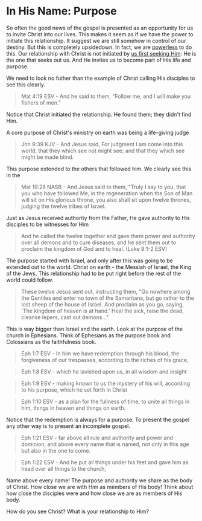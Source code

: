 In His Name: Purpose
====================

So often the good news of the gospel is presented as an opportunity for us to invite Christ into our lives. This makes it seem as if we have the power to initiate this relationship. It suggest we are still somehow in control of our destiny. But this is completely upsidedown. In fact, we are [powerless][1] to do this. Our relationship with Christ is not initiated by [us first seeking Him][2]: He is the one that seeks out us. And He invites us to become part of His life and purpose.

We need to look no futher than the example of Christ calling His disciples to see this clearly.

> Mat 4:19 ESV - And he said to them, "Follow me, and I will make you fishers of men."

Notice that Christ initiated the relationship. He found them; they didn't find Him. 

A core purpose of Christ's ministry on earth was being a life-giving judge

> Jhn 9:39 KJV - And Jesus said, For judgment I am come into this world, that they which see not might see; and that they which see might be made blind.

This purpose extended to the others that followed him. We clearly see this in the 

> Mat 19:28 NASB - And Jesus said to them, "Truly I say to you, that you who have followed Me, in the regeneration when the Son of Man will sit on His glorious throne, you also shall sit upon twelve thrones, judging the twelve tribes of Israel.

Just as Jesus received authority from the Father, He gave authority to His disciples to be witnesses for Him

> And he called the twelve together and gave them power and authority over all demons and to cure diseases, and he sent them out to proclaim the kingdom of God and to heal. (Luke 9:1-2 ESV)

The purpose started with Israel, and only after this was going to be extended out to the world. Christ on earth - the Messiah of Israel, the King of the Jews. This relationship had to be put right before the rest of the world could follow.

> These twelve Jesus sent out, instructing them, "Go nowhere among the Gentiles and enter no town of the Samaritans, but go rather to the lost sheep of the house of Israel. And proclaim as you go, saying, 'The kingdom of heaven is at hand.' Heal the sick, raise the dead, cleanse lepers, cast out demons..."


This is way bigger than Israel and the earth. Look at the purpose of the church in Ephesians. Think of Ephesians as the purpose book and Colossians as the faithfulness book.

> Eph 1:7 ESV - In him we have redemption through his blood, the forgiveness of our trespasses, according to the riches of his grace,

> Eph 1:8 ESV - which he lavished upon us, in all wisdom and insight

> Eph 1:9 ESV - making known to us the mystery of his will, according to his purpose, which he set forth in Christ

> Eph 1:10 ESV - as a plan for the fullness of time, to unite all things in him, things in heaven and things on earth.

Notice that the redemption is always for a purpose. To present the gospel any other way is to present an incomplete gospel.

> Eph 1:21 ESV - far above all rule and authority and power and dominion, and above every name that is named, not only in this age but also in the one to come.

> Eph 1:22 ESV - And he put all things under his feet and gave him as head over all things to the church,

Name above every name! The purpose and authority we share as the body of Christ.
How close we are with Him as members of His body! Think about how close the disciples were and how close we are as members of His body.

How do you see Christ? What is your relationship to Him?

[1]: http://www.blueletterbible.org/Bible.cfm?b=Rom&c=5&v=6&t=NASB#s=1051006
[2]: http://www.blueletterbible.org/Bible.cfm?b=Rom&c=3&v=11&t=ESV#s=1049011
